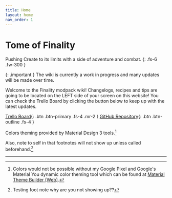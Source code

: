 ```yaml
---
title: Home
layout: home
nav_order: 1
---
```

# Tome of Finality
Pushing Create to its limits with a side of adventure and combat.
{: .fs-6 .fw-300 }

{: .important }
The wiki is currently a work in progress and many updates will be made over time. 

Welcome to the Finality modpack wiki!
Changelogs, recipes and tips are going to be located on the LEFT side of your screen on this website! You can check the Trello Board by clicking the button below to keep up with the latest updates.

[Trello Board]{: .btn .btn-primary .fs-4 .mr-2 }
[GitHub Repository]{: .btn .btn-outline .fs-4 }

Colors theming provided by Material Design 3 tools.[^1]

Also, note to self in that footnotes will not show up unless called beforehand.[^2]

---

[^1]: Colors would not be possible without my Google Pixel and Google's Material You dynamic color theming tool which can be found at [Material Theme Builder (Web)].

[^2]: Testing foot note why are you not showing up??

[GitHub Repository]: https://github.com/CelestialAbyss/Finality-Minecraft-Things
[Trello Board]: https://trello.com/b/60JjUmBh/finality-development
[Material Theme Builder (Web)]: https://goo.gle/material-theme-builder-web
